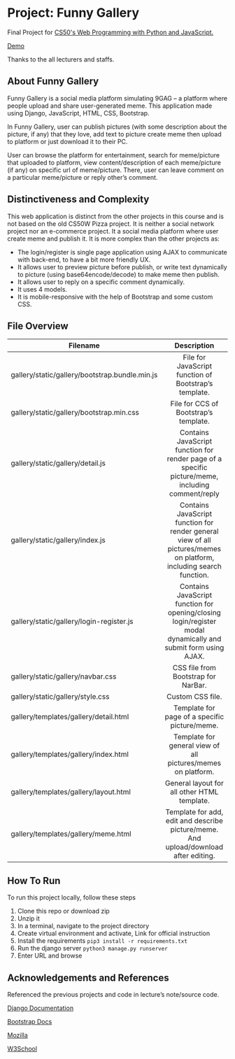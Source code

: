 # Project: Funny Gallery

Final Project for [CS50's Web Programming with Python and JavaScript.](https://cs50.harvard.edu/web/2020)


[Demo](https://youtu.be/hrxoSfEu-gg)


Thanks to the all lecturers and staffs.

## About Funny Gallery

Funny Gallery is a social media platform simulating 9GAG – a platform where people upload and share user-generated meme. This application made using Django, JavaScript, HTML, CSS, Bootstrap.

In Funny Gallery, user can publish pictures (with some description about the picture, if any) that they love, add text to picture create meme then upload to platform or just download it to their PC.

User can browse the platform for entertainment, search for meme/picture that uploaded to platform, view content/description of each meme/picture (if any) on specific url of meme/picture. There, user can leave comment on a particular meme/picture or reply other’s comment.

## Distinctiveness and Complexity

This web application is distinct from the other projects in this course and is not based on the old CS50W Pizza project. 
It is neither a social network project nor an e-commerce project. It a social media platform where user create meme and publish it.
It is more complex than the other projects as:
- The login/register is single page application using AJAX to communicate with back-end, to have a bit more friendly UX.
- It allows user to preview picture before publish, or write text dynamically to picture (using base64encode/decode) to make meme then publish.
- It allows user to reply on a specific comment dynamically.
- It uses 4 models.
- It is mobile-responsive with the help of Bootstrap and some custom CSS.

## File Overview

|**Filename**                                  |**Description**|
|----------------------------------------------| :---------:|
|gallery/static/gallery/bootstrap.bundle.min.js|File for JavaScript function of Bootstrap’s template.|
|gallery/static/gallery/bootstrap.min.css      |File for CCS of Bootstrap’s template.|
|gallery/static/gallery/detail.js              |Contains JavaScript function for render page of a specific picture/meme, including comment/reply|
|gallery/static/gallery/index.js               |Contains JavaScript function for render general view of all pictures/memes on platform, including search function.|
|gallery/static/gallery/login-register.js      | Contains JavaScript function for opening/closing login/register modal dynamically and submit form using AJAX.|
|gallery/static/gallery/navbar.css             |CSS file from Bootstrap for NarBar.|
|gallery/static/gallery/style.css              |Custom CSS file.|
|gallery/templates/gallery/detail.html         |Template for page of a specific picture/meme.|
|gallery/templates/gallery/index.html          |Template for general view of all pictures/memes on platform.|
|gallery/templates/gallery/layout.html         |General layout for all other HTML template.|
|gallery/templates/gallery/meme.html           |Template for add, edit and describe picture/meme. And upload/download after editing.|

## How To Run

To run this project locally, follow these steps
1. Clone this repo or download zip
2. Unzip it
3. In a terminal, navigate to the project directory
4. Create virtual environment and activate, Link for official instruction
4. Install the requirements `pip3 install -r requirements.txt`
6. Run the django server `python3 manage.py runserver`
7. Enter URL and browse

## Acknowledgements and References

Referenced the previous projects and code in lecture’s note/source code.

[Django Documentation](https://docs.djangoproject.com/en/4.1/)

[Bootstrap Docs](https://getbootstrap.com/docs/5.2/getting-started/introduction/)

[Mozilla](https://developer.mozilla.org/en-US/docs/Web)

[W3School](w3schools.com/)


